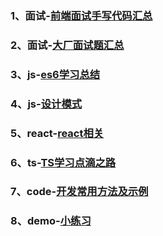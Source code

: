 ### 1、面试-[前端面试手写代码汇总](https://github.com/15601342019/study_summaries/blob/master/%E9%9D%A2%E8%AF%95/1%E5%89%8D%E7%AB%AF%E9%9D%A2%E8%AF%95%E6%80%BB%E7%BB%93.md)
### 2、面试-[大厂面试题汇总](https://github.com/15601342019/study_summaries/blob/master/%E9%9D%A2%E8%AF%95/2%E5%A4%A7%E5%8E%82%E9%9D%A2%E8%AF%95%E9%A2%98%E6%B1%87%E6%80%BB.md)
### 3、js-[es6学习总结](https://github.com/15601342019/study_summaries/blob/master/JS/1.es6%E5%AD%A6%E4%B9%A0%E6%80%BB%E7%BB%93.md)
### 4、js-[设计模式](https://github.com/15601342019/study_summaries/blob/master/JS/2.%E8%AE%BE%E8%AE%A1%E6%A8%A1%E5%BC%8F.md)
### 5、react-[react相关](https://github.com/15601342019/study_summaries/blob/master/REACT/1%E3%80%81react.md)
### 6、ts-[TS学习点滴之路](https://github.com/15601342019/study_summaries/blob/master/TS/ts%E6%80%BB%E7%BB%93.md)
### 7、code-[开发常用方法及示例](https://github.com/15601342019/study_summaries/blob/master/CODE/%E5%BC%80%E5%8F%91%E5%B8%B8%E7%94%A8%E6%96%B9%E6%B3%95%E5%8F%8A%E7%A4%BA%E4%BE%8B.md)
### 8、demo-[小练习](https://github.com/15601342019/study_summaries/blob/master/CODE/%E5%BC%80%E5%8F%91%E5%B8%B8%E7%94%A8%E6%96%B9%E6%B3%95%E5%8F%8A%E7%A4%BA%E4%BE%8B.md)